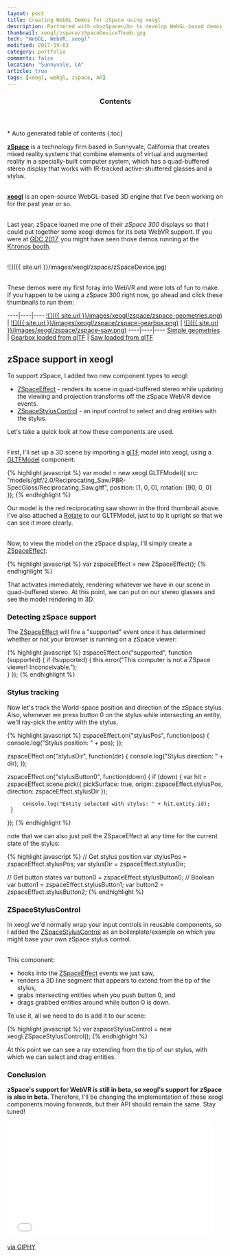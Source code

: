 ```yaml
---
layout: post
title: Creating WebGL Demos for zSpace using xeogl 
description: Partnered with <b>zSpace</b> to develop WebGL-based demos on the <b>zSpace 300</b> system using <b>xeogl</b>, an open source library I created for 3D visualization in the browser.
thumbnail: xeogl/zspace/zSpaceDeviceThumb.jpg
tech: "WebGL, WebVR, xeogl"
modified: 2017-19-03
category: portfolio
comments: false
location: "Sunnyvale, CA"
article: true
tags: [xeogl, webgl, zspace, AR]
---
```


<section id="table-of-contents" class="toc">
  <header>
    <h3>Contents</h3>
  </header>
<div id="drawer" markdown="1">
*  Auto generated table of contents
{:toc}
</div>
</section><!-- /#table-of-contents -->

[**zSpace**](http://zspace.com) is a technology firm based in Sunnyvale, California that creates mixed reality systems that combine elements of virtual and augmented reality in a specially-built computer system, which has a quad-buffered stereo display that works with IR-tracked active-shuttered glasses and a stylus. 

<br>[**xeogl**](http://xeogl.org) is an open-source WebGL-based 3D engine that I've been working on for the past year or so. 

<br>Last year, zSpace loaned me one of their *zSpace 300* displays so that I could put together some xeogl demos for its beta WebVR support. If you were at [GDC 2017](www.gdconf.co), you might have seen those demos running at the [Khronos booth](https://www.khronos.org/news/events/gdc-2017#gdc2017_booth).

<br>
 ![]({{ site.url }}/images/xeogl/zspace/zSpaceDevice.jpg)
 
 <br>These demos were my first foray into WebVR and were lots of fun to make. If you happen to be using a zSpace 300 right now, go ahead and click these thumbnails to run them: 
 <br>
 
 ----|----|----
 [![]({{ site.url }}/images/xeogl/zspace/zspace-geometries.png)](http://xeogl.org/examples/#effects_zspace_geometries) | [![]({{ site.url }}/images/xeogl/zspace/zspace-gearbox.png)](http://xeogl.org/examples/#effects_zspace_gearbox) | [![]({{ site.url }}/images/xeogl/zspace/zspace-saw.png)](http://xeogl.org/examples/#effects_zspace_ReciprocatingSaw) 
 ----|----|----
 [Simple geometries](http://xeogl.org/examples/#effects_zspace_geometries) | [Gearbox loaded from glTF](http://xeogl.org/examples/#effects_zspace_gearbox) | [Saw loaded from glTF](http://xeogl.org/examples/#effects_zspace_ReciprocatingSaw)
 
## zSpace support in xeogl 
 
 To support zSpace, I added two new component types to xeogl: 
 
 * [ZSpaceEffect](http://xeogl.org/docs/classes/ZSpaceEffect.html) - renders its scene in quad-buffered stereo while updating the viewing and projection transforms off the zSpace WebVR device events.
 * [ZSpaceStylusControl](http://xeogl.org/docs/classes/ZSpaceStylusControl.html) - an input control to select and drag entities with the stylus. 
 
 Let's take a quick look at how these components are used.
  
<br>First, I'll set up a 3D scene by importing a [glTF](https://github.com/KhronosGroup/glTF) model into xeogl, using a [GLTFModel](http://xeogl.org/docs/classes/GLTFModel.html) component:

 {% highlight javascript %}
 var model = new xeogl.GLTFModel({
    src: "models/gltf/2.0/Reciprocating_Saw/PBR-SpecGloss/Reciprocating_Saw.gltf",
    position: [1, 0, 0],
    rotation: [90, 0, 0]    
 });
 {% endhighlight %}

 Our model is the red reciprocating saw shown in the third thumbnail above. I've also attached a [Rotate](http://xeogl.org/docs/classes/Rotate.html) to our GLTFModel, just to tip it upright so that we can see it more clearly.
 
 <br>Now, to view the model on the zSpace display, I'll simply create a [ZSpaceEffect](http://xeogl.org/docs/classes/ZSpaceEffect.html):

 {% highlight javascript %}
 var zspaceEffect = new ZSpaceEffect();
 {% endhighlight %}

 That activates immediately, rendering whatever we have in our scene in quad-buffered stereo. At this point, we can put on our stereo glasses and see the model rendering in 3D. 

### Detecting zSpace support
 
 The [ZSpaceEffect](http://xeogl.org/docs/classes/ZSpaceEffect.html) will fire a "supported" event once it has determined whether or not your browser is running on a zSpace viewer:
 
 {% highlight javascript %}
 zspaceEffect.on("supported", function (supported) {
     if (!supported) { 
         this.error("This computer is not a ZSpace viewer! Inconceivable.");           
     }
 });
 {% endhighlight %}

### Stylus tracking
 
 Now let's track the World-space position and direction of the zSpace stylus. Also, whenever we press button 0 on the stylus while intersecting an entity, we'll ray-pick the entity with the stylus.
  
 {% highlight javascript %}
 zspaceEffect.on("stylusPos", function(pos) { 
     console.log("Stylus position: " + pos);
 });
    
 zspaceEffect.on("stylusDir", function(dir) { 
     console.log("Stylus direction: " + dir);
 });
 
 zspaceEffect.on("stylusButton0", function(down) { 
     if (down) {
         var hit = zspaceEffect.scene.pick({
             pickSurface: true,
             origin: zspaceEffect.stylusPos,
             direction: zspaceEffect.stylusDir
         });
  
         console.log("Entity selected with stylus: " + hit.entity.id);
     }
 });
 {% endhighlight %}

 note that we can also just poll the ZSpaceEffect at any time for the current state of the stylus:
 
 {% highlight javascript %}
 // Get stylus position
 var stylusPos = zspaceEffect.stylusPos;
 var stylusDir = zspaceEffect.stylusDir;
 
 // Get button states
 var button0 = zspaceEffect.stylusButton0; // Boolean
 var button1 = zspaceEffect.stylusButton1;
 var button2 = zspaceEffect.stylusButton2;
 {% endhighlight %}

### ZSpaceStylusControl
  
 In xeogl we'd normally wrap your input controls in reusable components, so I added the [ZSpaceStylusControl](http://xeogl.org/docs/classes/ZSpaceStylusControl.html) as an boilerplate/example on which you might base your own zSpace stylus control. 
   
 <br>This component:

 * hooks into the [ZSpaceEffect](http://xeogl.org/docs/classes/ZSpaceEffect.html) events we just saw,  
 * renders a 3D line segment that appears to extend from the tip of the stylus,
 * grabs intersecting entities when you push button 0, and 
 * drags grabbed entities around while button 0 is down.

 To use it, all we need to do is add it to our scene:
   
 {% highlight javascript %}
 var zspaceStylusControl = new xeogl.ZSpaceStylusControl();
 {% endhighlight %}

 At this point we can see a ray extending from the tip of our stylus, with which we can select and drag entities.
  
### Conclusion

**zSpace's support for WebVR is still in beta, so xeogl's support for zSpace is also in beta.** Therefore, I'll be changing the implementation of these xeogl components moving forwards, but their API should remain the same. Stay tuned!

<iframe src="//giphy.com/embed/mRdkHVQ1NdUWc" width="480" height="270" frameBorder="0" class="giphy-embed" allowFullScreen></iframe><p><a href="http://giphy.com/gifs/mRdkHVQ1NdUWc">via GIPHY</a></p>

